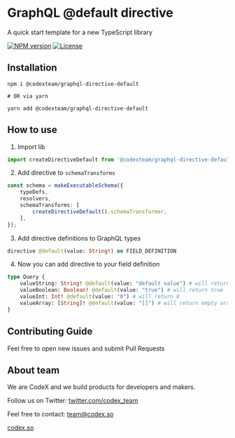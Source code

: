 # GraphQL @default directive

A quick start template for a new TypeScript library

[![NPM version](https://img.shields.io/npm/v/@codexteam/graphql-directive-default?style=flat-square)](https://www.npmjs.com/package/@codexteam/graphql-directive-default)
[![License](https://img.shields.io/npm/l/@codexteam/graphql-directive-default?style=flat-square)](https://www.npmjs.com/package/@codexteam/graphql-directive-default)

## Installation

```shell
npm i @codexteam/graphql-directive-default

# OR via yarn

yarn add @codexteam/graphql-directive-default
```

## How to use

1. Import lib

```ts
import createDirectiveDefault from '@codexteam/graphql-directive-default';
```

2. Add directive to `schemaTransforms`

```ts
const schema = makeExecutableSchema({
    typeDefs,
    resolvers,
    schemaTransforms: [
        createDirectiveDefault().schemaTransformer,
    ],
});
```

3. Add directive definitions to GraphQL types

```graphql
directive @default(value: String!) on FIELD_DEFINITION
```

4. Now you can add directive to your field definition

```graphql
type Query {
    valueString: String! @default(value: "default value") # will return "default value"
    valueBoolean: Boolean! @default(value: "true") # will return true
    valueInt: Int! @default(value: "0") # will return 0
    valueArray: [String]! @default(value: "[]") # will return empty array
}
```

## Contributing Guide

Feel free to open new issues and submit Pull Requests

## About team

We are CodeX and we build products for developers and makers.

Follow us on Twitter: [twitter.com/codex_team](https://twitter.com/codex_team)

Feel free to contact: <a href="mailto:team@codex.so?subject=Editor.js feedback">team@codex.so</a>

[codex.so](https://codex.so)
